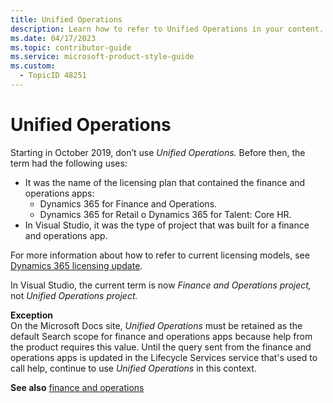 ```yaml
---
title: Unified Operations
description: Learn how to refer to Unified Operations in your content.
ms.date: 04/17/2023
ms.topic: contributor-guide
ms.service: microsoft-product-style-guide
ms.custom:
  - TopicID 48251
---
```



# Unified Operations

Starting in October 2019, don’t use *Unified Operations.* Before then, the term had the following uses:

- It was the name of the licensing plan that contained the finance and operations apps:
  - Dynamics 365 for Finance and Operations.
  - Dynamics 365 for Retail o Dynamics 365 for Talent: Core HR.
- In Visual Studio, it was the type of project that was built for a finance and operations app.

For more information about how to refer to current licensing models, see [Dynamics 365 licensing update](https://docs.microsoft.com/dynamics365/licensing/update).

In Visual Studio, the current term is now *Finance and Operations project,* not *Unified Operations project.*

**Exception**  
On the Microsoft Docs site, *Unified Operations* must be retained as the default Search scope for finance and operations apps because help from the product requires this value. Until the query sent from the finance and operations apps is updated in the Lifecycle Services service that's used to call help, continue to use *Unified Operations* in this context.

**See also** [finance and operations](~/a_z_names_terms/f/finance-and-operations.md)

